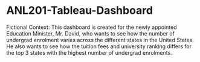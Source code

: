 # ANL201-Tableau-Dashboard
Fictional Context: This dashboard is created for the newly appointed Education Minister, Mr. David, who wants to see how the number of undergrad enrolment varies across the different states in the United States. He also wants to see how the tuition fees and university ranking differs for the top 3 states with the highest number of undergrad enrolments.
